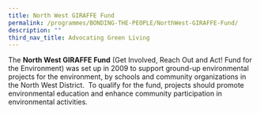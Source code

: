 ```yaml
---
title: North West GIRAFFE Fund
permalink: /programmes/BONDING-THE-PEOPLE/NorthWest-GIRAFFE-Fund/
description: ""
third_nav_title: Advocating Green Living
---
```

The **North West GIRAFFE Fund** (Get Involved, Reach Out and Act! Fund for the Environment) was set up in 2009 to support ground-up environmental projects for the environment, by schools and community organizations in the North West District.  To qualify for the fund, projects should promote environmental education and enhance community participation in environmental activities.  
